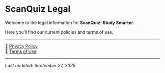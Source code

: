 # ScanQuiz Legal

Welcome to the legal information for **ScanQuiz: Study Smarter**.  

Here you’ll find our current policies and terms of use.  

---

📄 [Privacy Policy](privacy.md)  
📄 [Terms of Use](terms.md)  

---

_Last updated: September 27, 2025_
